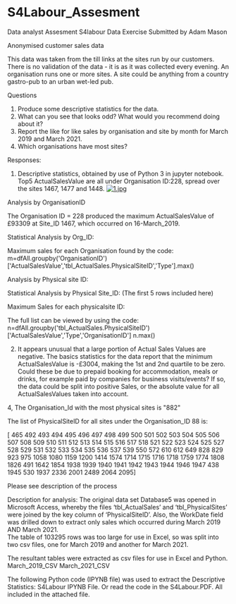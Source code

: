 # S4Labour_Assesment
Data analyst Assesment
S4labour Data Exercise
Submitted by Adam Mason

Anonymised customer sales data 

This data was taken from the till links at the sites run by our customers. 
There is no validation of the data - it is as it was collected every evening. 
An organisation runs one or more sites. A site could be anything from a country gastro-pub to an urban wet-led pub. 

Questions 
1.	 Produce some descriptive statistics for the data. 
2.	 What can you see that looks odd? What would you recommend doing about it? 
3.	 Report the like for like sales by organisation and site by month for March 2019 and March 2021. 
4.	Which organisations have most sites? 



Responses:
1.	Descriptive statistics, obtained by use of Python 3 in jupyter notebook.
Top5 ActualSalesValue are all under Organisation ID:228, spread over the sites 1467, 1477 and 1448.
 [![1.jpg](https://i.postimg.cc/QdWmB680/1.jpg)](https://postimg.cc/cv0w2B8n)

Analysis by OrganisationID

 
The Organisation ID = 228 produced the maximum ActualSalesValue of £93309 at Site_ID 1467, which occurred on 16-March_2019.

Statistical Analysis by Org_ID:
 

Maximum sales for each Organisation found by the code:
m=dfAll.groupby('OrganisationID')['ActualSalesValue','tbl_ActualSales.PhysicalSiteID','Type'].max()

 


Analysis by Physical site ID:
 
Statistical Analysis by Physical Site_ID:
(The first 5 rows included here)
 

Maximum Sales for each physicalsite ID:
 
The full list can be viewed by using the code:
n=dfAll.groupby('tbl_ActualSales.PhysicalSiteID')['ActualSalesValue','Type','OrganisationID']
n.max()


2.	It appears unusual that a large portion of Actual Sales Values are negative.
The basics statistics for the data report that the minimum ActualSalesValue is -£3004, making the 1st and 2nd quartile to be zero.
Could these be due to prepaid booking for accommodation, meals or drinks, for example paid by companies for business visits/events?
If so, the data could be split into positive Sales, or the absolute value for all ActualSalesValues taken into account.

 


4, 
The Organisation_Id with the most physical sites is "882"

The list of PhysicalSiteID for all sites under the Organisation_ID 88 is:
 
 [ 465  492  493  494  495  496  497  498  499  500  501  502  503  504
  505  506  507  508  509  510  511  512  513  514  515  516  517  518
  521  522  523  524  525  527  528  529  531  532  533  534  535  536
  537  539  550  572  610  612  649  828  829  923  975 1058 1080 1159
 1200 1414 1574 1714 1715 1716 1718 1759 1774 1808 1826  491 1642 1854
 1938 1939 1940 1941 1942 1943 1944 1946 1947  438 1945  530 1937 2336
 2001 2489 2064 2095]


Please see description of the process












Description for analysis:
The original data set Database5 was opened in Microsoft Access, whereby the files ‘tbl_ActualSales’ and ‘tbl_PhysicalSites’ were joined by the key column of ‘PhysicalSiteID’. 
Also, the WorkDate field was drilled down to extract only sales which occurred during March 2019 AND March 2021.	
The table of 103295 rows was too large for use in Excel, so was split into two csv files, one for March 2019 and another for March 2021.

 
The resultant tables were extracted as csv files for use in Excel and Python.
March_2019_CSV
March_2021_CSV

The following Python code (IPYNB file) was used to extract the Descriptive Statistics:
S4Labour IPYNB File.
Or read the code in the S4Labour.PDF.
All included in the attached file.


